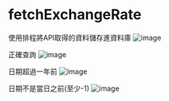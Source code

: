 # fetchExchangeRate

使用排程將API取得的資料儲存進資料庫
![image](https://github.com/0xAlbertLin/fetchExchangeRate/assets/46127917/bc105af7-77b4-477a-bea4-5e8178f9949f)

正確查詢
![image](https://github.com/0xAlbertLin/fetchExchangeRate/assets/46127917/8da7d707-a4cc-4674-b936-6ec175262929)

日期超過一年前
![image](https://github.com/0xAlbertLin/fetchExchangeRate/assets/46127917/40ec23bb-7de3-445b-a8b1-d013edb27343)

日期不是當日之前(至少-1)
![image](https://github.com/0xAlbertLin/fetchExchangeRate/assets/46127917/ad2bdb1e-77d9-4803-aace-e011bb4e82f8)
